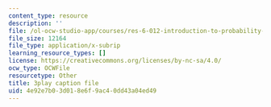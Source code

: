 ```yaml
---
content_type: resource
description: ''
file: /ol-ocw-studio-app/courses/res-6-012-introduction-to-probability-spring-2018/4e92e7b03d018e6f9ac40dd43a04ed49_sG3_Bveu_cA.srt
file_size: 12164
file_type: application/x-subrip
learning_resource_types: []
license: https://creativecommons.org/licenses/by-nc-sa/4.0/
ocw_type: OCWFile
resourcetype: Other
title: 3play caption file
uid: 4e92e7b0-3d01-8e6f-9ac4-0dd43a04ed49
---
```

